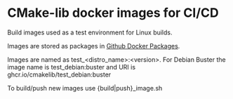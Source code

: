
# CMake-lib docker images for CI/CD

Build images used as a test environment for Linux builds.

Images are stored as packages in [Github Docker Packages].

Images are named as test_\<distro_name>:\<version>.
For Debian Buster the image name is test_debian:buster and URI is ghcr.io/cmakelib/test_debian:buster

To build/push new images use {build|push}_image.sh

[Github Docker Packages]: https://github.com/orgs/cmakelib/packages